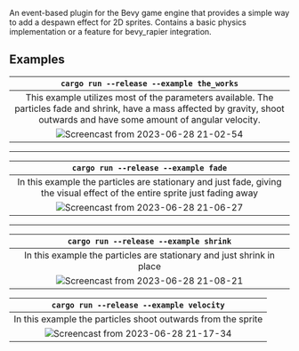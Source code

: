 An event-based plugin for the Bevy game engine that provides a simple way to add a despawn effect for 2D sprites. 
Contains a basic physics implementation or a feature for bevy_rapier integration.


## Examples


| `cargo run --release --example the_works`| 
|:--:|
| This example utilizes most of the parameters available. The particles fade and shrink, have a mass affected by gravity, shoot outwards and have some amount of angular velocity.  |
|![Screencast from 2023-06-28 21-02-54](https://github.com/bilowik/bevy_despawn_particles/assets/43679332/34e41811-261d-494d-92fd-2ef1002185fd)|

___

| `cargo run --release --example fade` | 
|:--:|
| In this example the particles are stationary and just fade, giving the visual effect of the entire sprite just fading away |
|![Screencast from 2023-06-28 21-06-27](https://github.com/bilowik/bevy_despawn_particles/assets/43679332/4625ec7a-14b4-465b-8767-64ffa5de61c5)|
___

| `cargo run --release --example shrink` |
|:--:|
| In this example the particles are stationary and just shrink in place |
|![Screencast from 2023-06-28 21-08-21](https://github.com/bilowik/bevy_despawn_particles/assets/43679332/28c916b6-7c28-49d8-98e1-28730ebd40d9)|


| `cargo run --release --example velocity` |
|:--:|
| In this example the particles shoot outwards from the sprite |
|![Screencast from 2023-06-28 21-17-34](https://github.com/bilowik/bevy_despawn_particles/assets/43679332/84279fc8-e823-474a-9549-e84dfad6cb9c)|

